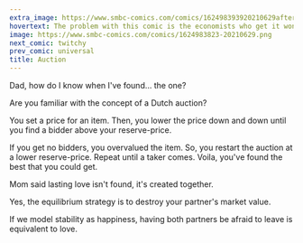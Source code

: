 ```yaml
---
extra_image: https://www.smbc-comics.com/comics/162498393920210629after.png
hovertext: The problem with this comic is the economists who get it won't see why it's a joke.
image: https://www.smbc-comics.com/comics/1624983823-20210629.png
next_comic: twitchy
prev_comic: universal
title: Auction
---
```


Dad, how do I know when I've found… the one?

Are you familiar with the concept of a Dutch auction?

You set a price for an item. Then, you lower the price down and down until you find a bidder above your reserve-price.

If you get no bidders, you overvalued the item. So, you restart the auction at a lower reserve-price. Repeat until a taker comes. Voila, you've found the best that you could get.

Mom said lasting love isn't found, it's created together.

Yes, the equilibrium strategy is to destroy your partner's market value.

If we model stability as happiness, having both partners be afraid to leave is equivalent to love.
